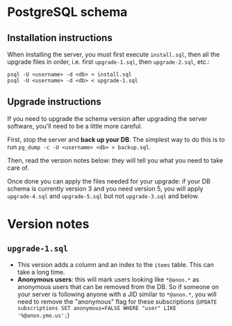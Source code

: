 PostgreSQL schema
=================

Installation instructions
-------------------------

When installing the server, you must first execute `install.sql`, then all the
upgrade files in order, i.e. first `upgrade-1.sql`, then `upgrade-2.sql`, etc.:

    psql -U <username> -d <db> < install.sql
    psql -U <username> -d <db> < upgrade-1.sql


Upgrade instructions
--------------------

If you need to upgrade the schema version after upgrading the server software,
you'll need to be a little more careful.

First, stop the server and **back up your DB**. The simplest way to do this is
to run `pg_dump -c -U <username> <db> > backup.sql`.

Then, read the version notes below: they will tell you what you need to take
care of.

Once done you can apply the files needed for your upgrade: if your DB schema is
currently version 3 and you need version 5, you will apply `upgrade-4.sql` and
`upgrade-5.sql` but not `upgrade-3.sql` and below.


Version notes
=============

`upgrade-1.sql`
---------------

* This version adds a column and an index to the `items` table. This can take a
  long time.
* **Anonymous users**: this will mark users looking like `*@anon.*` as anonymous
  users that can be removed from the DB. So if someone on your server is
  following anyone with a JID similar to `*@anon.*`, you will need to remove the
  "anonymous" flag for these subscriptions (`UPDATE subscriptions SET
  anonymous=FALSE WHERE "user" LIKE '%@anon.ymo.us';`)
